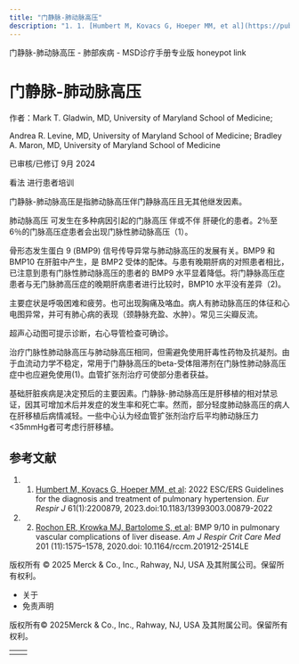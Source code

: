 ```yaml
---
title: "门静脉-肺动脉高压"
description: "1. 1. [Humbert M, Kovacs G, Hoeper MM, et al](https://pubmed.ncbi.nlm.nih.gov/36028254/): 2022 ESC/ERS Guidelines for the diagnosis and treatment of pulmonary hypertension. _Eur Respir J_ 61(1):2200879, 2023.doi:10.1183/13993003.00879-2022"
---
```


﻿门静脉\-肺动脉高压 \- 肺部疾病 \- MSD诊疗手册专业版 honeypot link

# 门静脉-肺动脉高压

作者：Mark T. Gladwin, MD, University of Maryland School of Medicine;

Andrea R. Levine, MD, University of Maryland School of Medicine; Bradley A. Maron, MD, University of Maryland School of Medicine

已审核/已修订 9月 2024

看法 进行患者培训

门静脉-肺动脉高压是指肺动脉高压伴门静脉高压且无其他继发因素。

肺动脉高压 可发生在多种病因引起的门脉高压 伴或不伴 肝硬化的患者。2％至6％的门脉高压症患者会出现门脉性肺动脉高压（1）。

骨形态发生蛋白 9 (BMP9) 信号传导异常与肺动脉高压的发展有关。BMP9 和 BMP10 在肝脏中产生，是 BMP2 受体的配体。与患有晚期肝病的对照患者相比，已注意到患有门脉性肺动脉高压的患者的 BMP9 水平显着降低。将门静脉高压症患者与无门脉肺高压症的晚期肝病患者进行比较时，BMP10 水平没有差异（2)。

主要症状是呼吸困难和疲劳。也可出现胸痛及咯血。病人有肺动脉高压的体征和心电图异常，并可有肺心病的表现（颈静脉充盈、水肿）。常见三尖瓣反流。

超声心动图可提示诊断，右心导管检查可确诊。

治疗门脉性肺动脉高压与肺动脉高压相同，但需避免使用肝毒性药物及抗凝剂。由于血流动力学不稳定，常用于门静脉高压的beta-受体阻滞剂在门脉性肺动脉高压症中也应避免使用(1)。血管扩张剂治疗可使部分患者获益。

基础肝脏疾病是决定预后的主要因素。门静脉-肺动脉高压是肝移植的相对禁忌证，因其可增加术后并发症的发生率和死亡率。然而，部分轻度肺动脉高压的病人在肝移植后病情减轻。一些中心认为经血管扩张剂治疗后平均肺动脉压力<35mmHg者可考虑行肝移植。

## 参考文献

1. 1. [Humbert M, Kovacs G, Hoeper MM, et al](https://pubmed.ncbi.nlm.nih.gov/36028254/): 2022 ESC/ERS Guidelines for the diagnosis and treatment of pulmonary hypertension. _Eur Respir J_ 61(1):2200879, 2023.doi:10.1183/13993003.00879-2022

2. 2. [Rochon ER, Krowka MJ, Bartolome S, et al](https://pubmed.ncbi.nlm.nih.gov/32083953/): BMP 9/10 in pulmonary vascular complications of liver disease. _Am J Respir Crit Care Med_ 201 (11):1575–1578, 2020.doi: 10.1164/rccm.201912-2514LE




版权所有 © 2025
Merck & Co., Inc., Rahway, NJ, USA 及其附属公司。保留所有权利。

- 关于
- 免责声明

版权所有© 2025Merck & Co., Inc., Rahway, NJ, USA 及其附属公司。保留所有权利。

|     |     |
| --- | --- |
|  |  |